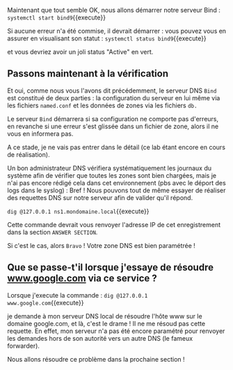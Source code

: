 Maintenant que tout semble OK, nous allons démarrer notre serveur Bind : 
`systemctl start bind9`{{execute}}

Si aucune erreur n'a été commise, il devrait démarrer : vous pouvez vous en assurer en visualisant son statut :
`systemctl status bind9`{{execute}}

et vous devriez avoir un joli status "Active" en vert.

## Passons maintenant à la vérification 

Et oui, comme nous vous l'avons dit précédemment, le serveur DNS `Bind` est constitué de deux parties : la configuration du serveur en lui même via les fichiers `named.conf` et les données de zones via les fichiers `db.`

Le serveur `Bind` démarrera si sa configuration ne comporte pas d'erreurs, en revanche si une erreur s'est glissée dans un fichier de zone, alors il ne vous en informera pas.

A ce stade, je ne vais pas entrer dans le détail (ce lab étant encore en cours de réalisation).

Un bon administrateur DNS vérifiera systématiquement les journaux du système afin de vérifier que toutes les zones sont bien chargées, mais je n'ai pas encore rédigé cela dans cet environnement (pbs avec le déport des logs dans le syslog) : Bref ! Nous pouvons tout de même essayer de réaliser des requettes DNS sur notre serveur afin de valider qu'il répond.

`dig @127.0.0.1 ns1.mondomaine.local`{{execute}}


Cette commande devrait vous renvoyer l'adresse IP de cet enregistrement dans la section `ANSWER SECTION`.

Si c'est le cas, alors `Bravo` ! Votre zone DNS est bien paramétrée !

## Que se passe-t'il lorsque j'essaye de résoudre www.google.com via ce service ?
Lorsque j'execute la commande : 
`dig @127.0.0.1 www.google.com`{{execute}}

je demande à mon serveur DNS local de résoudre l'hôte www sur le domaine google.com, et là, c'est le drame ! Il ne me résoud pas cette requette.
En effet, mon serveur n'a pas été encore paramétré pour renvoyer les demandes hors de son autorité vers un autre DNS (le fameux forwarder).

Nous allons résoudre ce problème dans la prochaine section !

